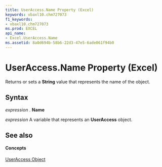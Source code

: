 ```yaml
---
title: UserAccess.Name Property (Excel)
keywords: vbaxl10.chm727073
f1_keywords:
- vbaxl10.chm727073
ms.prod: EXCEL
api_name:
- Excel.UserAccess.Name
ms.assetid: 8a0d694b-58b6-22d3-47e5-6ade061f94b0
---
```



# UserAccess.Name Property (Excel)

Returns or sets a  **String** value that represents the name of the object.


## Syntax

 _expression_ . **Name**

 _expression_ A variable that represents an **UserAccess** object.


## See also


#### Concepts


[UserAccess Object](useraccess-object-excel.md)

